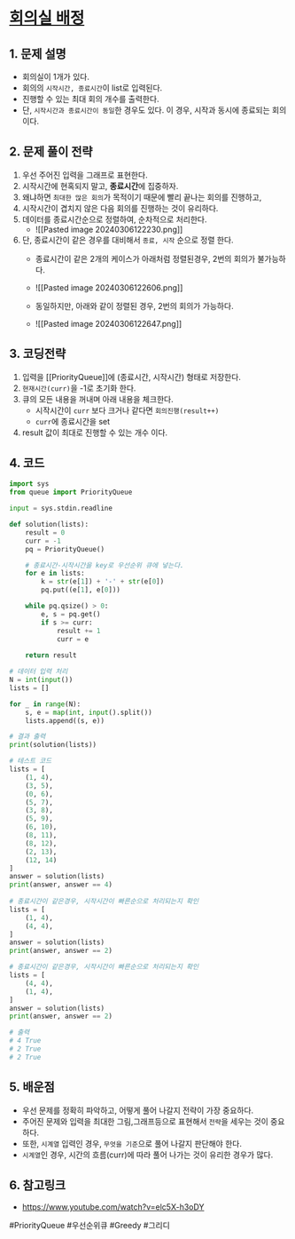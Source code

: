 # [회의실 배정](https://www.acmicpc.net/problem/1931)

## 1. 문제 설명

- 회의실이 1개가 있다.
- 회의의 `시작시간, 종료시간`이 list로 입력된다.
- 진행할 수 있는 최대 회의 개수를 출력한다.
- 단, `시작시간과 종료시간이 동일`한 경우도 있다. 이 경우, 시작과 동시에 종료되는 회의이다.

## 2. 문제 풀이 전략

1. 우선 주어진 입력을 그래프로 표현한다.
2. 시작시간에 현혹되지 말고, **종료시간**에 집중하자.
3. 왜냐하면 `최대한 많은 회의`가 목적이기 때문에 빨리 끝나는 회의를 진행하고,
4. 시작시간이 겹치지 않은 다음 회의를 진행하는 것이 유리하다.
5. 데이터를 종료시간순으로 정렬하여, 순차적으로 처리한다.
    - ![[Pasted image 20240306122230.png]]
6. 단, 종료시간이 같은 경우를 대비해서 `종료, 시작` 순으로 정렬 한다.
    - 종료시간이 같은 2개의 케이스가 아래처럼 정렬된경우, 2번의 회의가 불가능하다.
    - ![[Pasted image 20240306122606.png]]
    
    - 동일하지만, 아래와 같이 정렬된 경우, 2번의 회의가 가능하다.
    - ![[Pasted image 20240306122647.png]]

## 3. 코딩전략

1. 입력을 [[PriorityQueue]]에 (종료시간, 시작시간) 형태로 저장한다.
2. `현재시간(curr)`을 -1로 초기화 한다.
3. 큐의 모든 내용을 꺼내며 아래 내용을 체크한다.
    - 시작시간이 `curr` 보다 크거나 같다면 `회의진행(result++)`
    - `curr`에 종료시간을 set
4. result 값이 최대로 진행할 수 있는 개수 이다.

## 4. 코드

```python
import sys
from queue import PriorityQueue  

input = sys.stdin.readline

def solution(lists):
    result = 0
    curr = -1
    pq = PriorityQueue()  

    # 종료시간-시작시간을 key로 우선순위 큐에 넣는다.
    for e in lists:
        k = str(e[1]) + '-' + str(e[0])
        pq.put((e[1], e[0]))  

    while pq.qsize() > 0:
        e, s = pq.get()
        if s >= curr:
            result += 1
            curr = e
            
    return result  

# 데이터 입력 처리
N = int(input())
lists = []

for _ in range(N):
    s, e = map(int, input().split())
    lists.append((s, e))  

# 결과 출력
print(solution(lists))
```

```python
# 테스트 코드
lists = [
    (1, 4),
    (3, 5),
    (0, 6),
    (5, 7),
    (3, 8),
    (5, 9),
    (6, 10),
    (8, 11),
    (8, 12),
    (2, 13),
    (12, 14)
]
answer = solution(lists)
print(answer, answer == 4)
  
# 종료시간이 같은경우, 시작시간이 빠른순으로 처리되는지 확인
lists = [
    (1, 4),
    (4, 4),
]
answer = solution(lists)
print(answer, answer == 2)

# 종료시간이 같은경우, 시작시간이 빠른순으로 처리되는지 확인
lists = [
    (4, 4),
    (1, 4),
]
answer = solution(lists)
print(answer, answer == 2)

# 출력
# 4 True 
# 2 True 
# 2 True
```

## 5. 배운점

- 우선 문제를 정확히 파악하고, 어떻게 풀어 나갈지 전략이 가장 중요하다.
- 주어진 문제와 입력을 최대한 그림,그래프등으로 표현해서 `전략`을 세우는 것이 중요하다.
- 또한, `시계열` 입력인 경우, `무엇을 기준`으로 풀어 나갈지 판단해야 한다.
- `시계열`인 경우, 시간의 흐름(curr)에 따라 풀어 나가는 것이 유리한 경우가 많다.

## 6. 참고링크

- https://www.youtube.com/watch?v=elc5X-h3oDY

#PriorityQueue #우선순위큐 #Greedy #그리디


